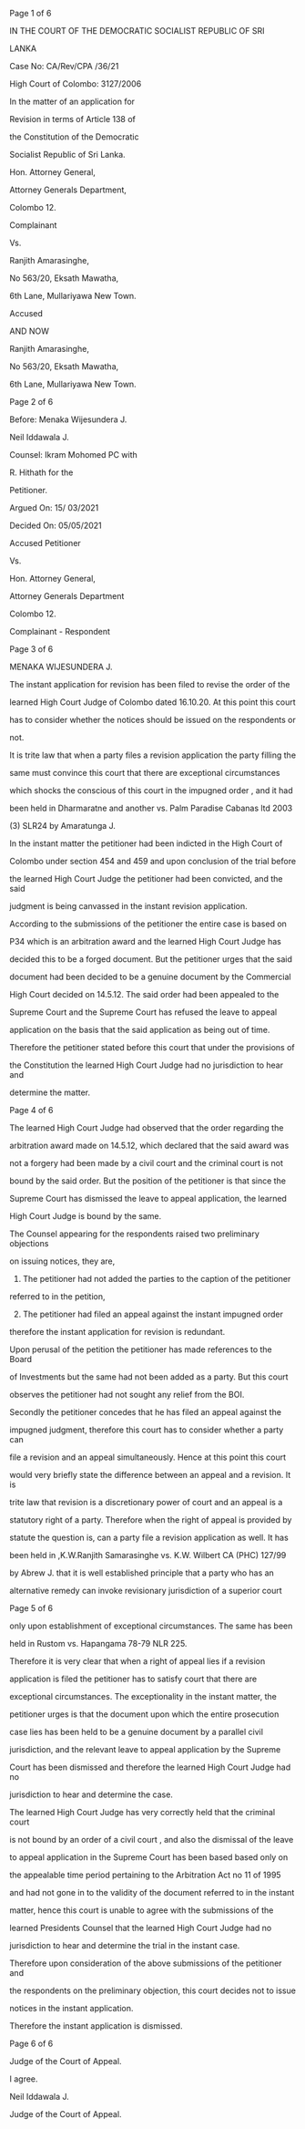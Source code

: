 Page 1 of 6

IN THE COURT OF THE DEMOCRATIC SOCIALIST REPUBLIC OF SRI

LANKA

Case No: CA/Rev/CPA /36/21

High Court of Colombo: 3127/2006

In the matter of an application for

Revision in terms of Article 138 of

the Constitution of the Democratic

Socialist Republic of Sri Lanka.

Hon. Attorney General,

Attorney Generals Department,

Colombo 12.

Complainant

Vs.

Ranjith Amarasinghe,

No 563/20, Eksath Mawatha,

6th Lane, Mullariyawa New Town.

Accused

AND NOW

Ranjith Amarasinghe,

No 563/20, Eksath Mawatha,

6th Lane, Mullariyawa New Town.

Page 2 of 6

Before: Menaka Wijesundera J.

Neil Iddawala J.

Counsel: Ikram Mohomed PC with

R. Hithath for the

Petitioner.

Argued On: 15/ 03/2021

Decided On: 05/05/2021

Accused Petitioner

Vs.

Hon. Attorney General,

Attorney Generals Department

Colombo 12.

Complainant - Respondent

Page 3 of 6

MENAKA WIJESUNDERA J.

The instant application for revision has been filed to revise the order of the

learned High Court Judge of Colombo dated 16.10.20. At this point this court

has to consider whether the notices should be issued on the respondents or

not.

It is trite law that when a party files a revision application the party filling the

same must convince this court that there are exceptional circumstances

which shocks the conscious of this court in the impugned order , and it had

been held in Dharmaratne and another vs. Palm Paradise Cabanas ltd 2003

(3) SLR24 by Amaratunga J.

In the instant matter the petitioner had been indicted in the High Court of

Colombo under section 454 and 459 and upon conclusion of the trial before

the learned High Court Judge the petitioner had been convicted, and the said

judgment is being canvassed in the instant revision application.

According to the submissions of the petitioner the entire case is based on

P34 which is an arbitration award and the learned High Court Judge has

decided this to be a forged document. But the petitioner urges that the said

document had been decided to be a genuine document by the Commercial

High Court decided on 14.5.12. The said order had been appealed to the

Supreme Court and the Supreme Court has refused the leave to appeal

application on the basis that the said application as being out of time.

Therefore the petitioner stated before this court that under the provisions of

the Constitution the learned High Court Judge had no jurisdiction to hear and

determine the matter.

Page 4 of 6

The learned High Court Judge had observed that the order regarding the

arbitration award made on 14.5.12, which declared that the said award was

not a forgery had been made by a civil court and the criminal court is not

bound by the said order. But the position of the petitioner is that since the

Supreme Court has dismissed the leave to appeal application, the learned

High Court Judge is bound by the same.

The Counsel appearing for the respondents raised two preliminary objections

on issuing notices, they are,

1) The petitioner had not added the parties to the caption of the petitioner

referred to in the petition,

2) The petitioner had filed an appeal against the instant impugned order

therefore the instant application for revision is redundant.

Upon perusal of the petition the petitioner has made references to the Board

of Investments but the same had not been added as a party. But this court

observes the petitioner had not sought any relief from the BOI.

Secondly the petitioner concedes that he has filed an appeal against the

impugned judgment, therefore this court has to consider whether a party can

file a revision and an appeal simultaneously. Hence at this point this court

would very briefly state the difference between an appeal and a revision. It is

trite law that revision is a discretionary power of court and an appeal is a

statutory right of a party. Therefore when the right of appeal is provided by

statute the question is, can a party file a revision application as well. It has

been held in ,K.W.Ranjith Samarasinghe vs. K.W. Wilbert CA (PHC) 127/99

by Abrew J. that it is well established principle that a party who has an

alternative remedy can invoke revisionary jurisdiction of a superior court

Page 5 of 6

only upon establishment of exceptional circumstances. The same has been

held in Rustom vs. Hapangama 78-79 NLR 225.

Therefore it is very clear that when a right of appeal lies if a revision

application is filed the petitioner has to satisfy court that there are

exceptional circumstances. The exceptionality in the instant matter, the

petitioner urges is that the document upon which the entire prosecution

case lies has been held to be a genuine document by a parallel civil

jurisdiction, and the relevant leave to appeal application by the Supreme

Court has been dismissed and therefore the learned High Court Judge had no

jurisdiction to hear and determine the case.

The learned High Court Judge has very correctly held that the criminal court

is not bound by an order of a civil court , and also the dismissal of the leave

to appeal application in the Supreme Court has been based based only on

the appealable time period pertaining to the Arbitration Act no 11 of 1995

and had not gone in to the validity of the document referred to in the instant

matter, hence this court is unable to agree with the submissions of the

learned Presidents Counsel that the learned High Court Judge had no

jurisdiction to hear and determine the trial in the instant case.

Therefore upon consideration of the above submissions of the petitioner and

the respondents on the preliminary objection, this court decides not to issue

notices in the instant application.

Therefore the instant application is dismissed.

Page 6 of 6

Judge of the Court of Appeal.

I agree.

Neil Iddawala J.

Judge of the Court of Appeal.